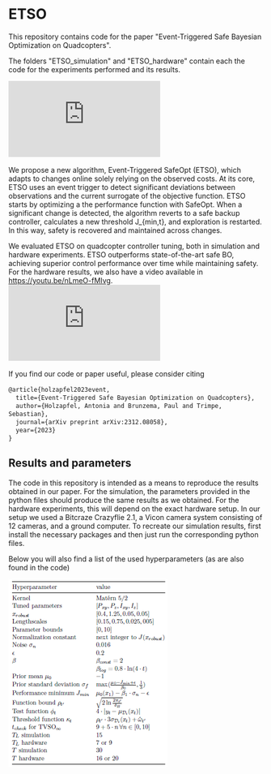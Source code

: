# ETSO
This repository contains code for the paper "Event-Triggered Safe Bayesian Optimization on Quadcopters".

The folders "ETSO_simulation" and "ETSO_hardware" contain each the code for the experiments performed and its results.  

![ETSO intuition](https://github.com/antoHolz/ETSO/blob/main/ETSO_intuition_method.pdf)

We propose a new algorithm, Event-Triggered SafeOpt (ETSO), which adapts to changes online solely relying on the observed costs. At its core, ETSO uses an event trigger to detect significant deviations between observations and the current surrogate of the objective function. ETSO starts by optimizing a the performance function with SafeOpt. When a significant change is detected, the algorithm reverts to a safe backup controller, calculates a new threshold J_{min,t}, and exploration is restarted. In this way, safety is recovered and maintained across changes. 

We evaluated ETSO on quadcopter controller tuning, both in simulation and hardware experiments. ETSO outperforms state-of-the-art safe BO, achieving superior control performance over time while maintaining safety. For the hardware results, we also have a video available in https://youtu.be/nLmeO-fMIvg. 
![Header](https://github.com/antoHolz/ETSO/blob/main/ETSO_header_figure.pdf)

If you find our code or paper useful, please consider citing
```
@article{holzapfel2023event,
  title={Event-Triggered Safe Bayesian Optimization on Quadcopters},
  author={Holzapfel, Antonia and Brunzema, Paul and Trimpe, Sebastian},
  journal={arXiv preprint arXiv:2312.08058},
  year={2023}
}
```

## Results and parameters

The code in this repository  is intended as a means to reproduce the results obtained in our paper. For the simulation, the parameters provided in the python files should produce the same results as we obtained. For the hardware experiments, this will depend on the exact hardware setup. In our setup we used a Bitcraze Crazyflie 2.1, a Vicon camera system consisting of 12 cameras, and a ground computer.
To recreate our simulation results, first install the necessary packages and then just run the corresponding python files. 

Below you will also find a list of the used hyperparameters (as are also found in the code)

![Hyperparam](https://github.com/antoHolz/ETSO/blob/main/Hyperparameters%20ETSO.PNG)
